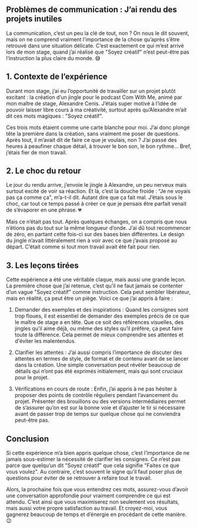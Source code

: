 ## Problèmes de communication : J’ai rendu des projets inutiles

La communication, c’est un peu la clé de tout, non ? On nous le dit souvent, mais on ne comprend vraiment l’importance de la chose qu’après s’être retrouvé dans une situation délicate. C’est exactement ce qui m’est arrivé lors de mon stage, quand j’ai réalisé que "Soyez créatif" n’est peut-être pas l’instruction la plus claire du monde. 😅

## 1. Contexte de l’expérience

Durant mon stage, j’ai eu l’opportunité de travailler sur un projet plutôt excitant : la création d’un jingle pour le podcast Com With Me, animé par mon maître de stage, Alexandre Cenis. J’étais super motivé à l’idée de pouvoir laisser libre cours à ma créativité, surtout après qu’Alexandre m’ait dit ces mots magiques : "Soyez créatif".

Ces trois mots étaient comme une carte blanche pour moi. J’ai donc plongé tête la première dans la création, sans vraiment me poser de questions. Après tout, il m’avait dit de faire ce que je voulais, non ? J’ai passé des heures à peaufiner chaque détail, à trouver le bon son, le bon rythme… Bref, j’étais fier de mon travail.

## 2. Le choc du retour

Le jour du rendu arrive, j’envoie le jingle à Alexandre, un peu nerveux mais surtout excité de voir sa réaction. Et là, c’est la douche froide : "Je ne voyais pas ça comme ça", m’a-t-il dit. Autant dire que ça fait mal. J’étais sous le choc, car tout ce temps passé à créer ce que je pensais être parfait venait de s’évaporer en une phrase. 💔

Mais ce n’était pas tout. Après quelques échanges, on a compris que nous n’étions pas du tout sur la même longueur d’onde. J’ai dû tout recommencer de zéro, en partant cette fois-ci sur des bases bien différentes. Le design du jingle n’avait littéralement rien à voir avec ce que j’avais proposé au départ. C’était comme si tout mon travail avait été fait pour rien.

## 3. Les leçons tirées

Cette expérience a été une véritable claque, mais aussi une grande leçon. La première chose que j’ai retenue, c’est qu’il ne faut jamais se contenter d’un vague "Soyez créatif" comme instruction. Cela peut sembler libérateur, mais en réalité, ça peut être un piège. Voici ce que j’ai appris à faire :

1. Demander des exemples et des inspirations : Quand les consignes sont trop floues, il est essentiel de demander des exemples précis de ce que le maître de stage a en tête. Que ce soit des références visuelles, des jingles qu’il aime déjà, ou même des styles qu’il préfère, ça peut faire toute la différence. Cela permet de mieux comprendre ses attentes et d'éviter les malentendus.

2. Clarifier les attentes : J’ai aussi compris l’importance de discuter des attentes en termes de style, de format et de contenu avant de se lancer dans la création. Une simple conversation peut révéler beaucoup de détails qui n’ont pas été exprimés initialement, mais qui sont cruciaux pour le projet.

3. Vérifications en cours de route : Enfin, j’ai appris à ne pas hésiter à proposer des points de contrôle réguliers pendant l’avancement du projet. Présenter des brouillons ou des versions intermédiaires permet de s’assurer qu’on est sur la bonne voie et d’ajuster le tir si nécessaire avant de passer trop de temps sur quelque chose qui ne conviendra peut-être pas.

## Conclusion

Si cette expérience m’a bien appris quelque chose, c’est l’importance de ne jamais sous-estimer la nécessité de clarifier les consignes. Ce n’est pas parce que quelqu’un dit "Soyez créatif" que cela signifie "Faites ce que vous voulez". Au contraire, c’est souvent le signe qu’il faut poser plus de questions pour éviter de se retrouver à refaire tout le travail.

Alors, la prochaine fois que vous entendrez ces mots, assurez-vous d’avoir une conversation approfondie pour vraiment comprendre ce qui est attendu. C’est ainsi que vous maximiserez non seulement vos résultats, mais aussi votre propre satisfaction au travail. Et croyez-moi, vous gagnerez beaucoup de temps et d’énergie en procédant de cette manière. 😉